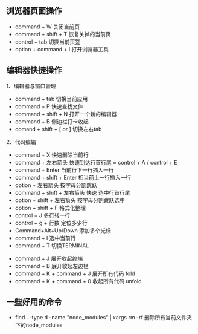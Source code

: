 ## 浏览器页面操作

- command + W 关闭当前页
- command + shift + T 恢复关掉的当前页
- control + tab 切换当前页签
- option + command + I 打开浏览器工具

## 编辑器快捷操作

1、编辑器与窗口管理

- command + tab 切换当前应用
- command + P 快速查找文件
- command + shift + N 打开一个新的编辑器
- command + B 侧边栏打卡收起
- comand + shift + [ or ] 切换左右tab

2、代码编辑

- command + X 快速删除当前行
- command + 左右箭头 快速到达行首行尾 = control + A / control + E
- command + Enter 当前行下一行插入一行
- command + shift + Enter 相当前上一行插入一行
- option + 左右箭头 按字母分割跳跃
- command + shift + 左右箭头 快速 选中行首行尾
- option + shift + 左右箭头 按字母分割跳跃选中
- option + shift + F 格式化整理
- control + J 多行转一行
- control + g + 行数 定位多少行
- Command+Alt+Up/Down 添加多个光标
- command + l 选中当前行
- command + T 切换TERMINAL
<!-- - command + K 展开收起当前代码块
- command + J 多行合一行 -->
- command + J 展开收起终端
- command + B 展开收起左边栏
- command + K  + command + J  展开所有代码 fold
- command + K  + command + 0  收起所有代码 unfold


## 一些好用的命令
- find . -type d -name "node_modules" | xargs rm -rf 删除所有当前文件夹下的node_modules